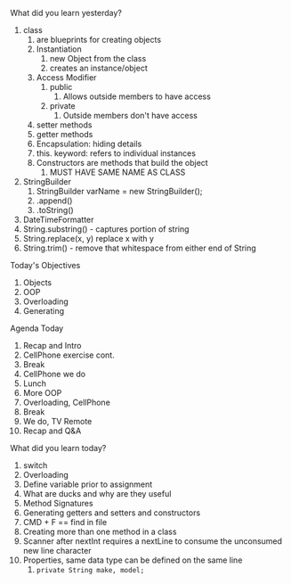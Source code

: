 What did you learn yesterday?

1. class
   1. are blueprints for creating objects
   2. Instantiation
      1. new Object from the class
      2. creates an instance/object
   3. Access Modifier
      1. public
         1. Allows outside members to have access
      2. private
         1. Outside members don't have access
   4. setter methods
   5. getter methods
   6. Encapsulation: hiding details
   7. this. keyword: refers to individual instances
   8. Constructors are methods that build the object
      1. MUST HAVE SAME NAME AS CLASS
2. StringBuilder
   1. StringBuilder varName = new StringBuilder();
   2. .append()
   3. .toString()
3. DateTimeFormatter
4. String.substring() - captures portion of string
5. String.replace(x, y) replace x with y
6. String.trim() - remove that whitespace from either end of String

Today's Objectives

1. Objects
2. OOP
3. Overloading
4. Generating

Agenda Today

1. Recap and Intro
2. CellPhone exercise cont.
3. Break
4. CellPhone we do
5. Lunch
6. More OOP
7. Overloading, CellPhone
8. Break
9. We do, TV Remote
10. Recap and Q&A


What did you learn today?

1. switch
2. Overloading
3. Define variable prior to assignment
4. What are ducks and why are they useful
5. Method Signatures
6. Generating getters and setters and constructors
7. CMD + F == find in file
8. Creating more than one method in a class
9. Scanner after nextInt requires a nextLine to consume the unconsumed new line character
10. Properties, same data type can be defined on the same line
    1.  `private String make, model;`
